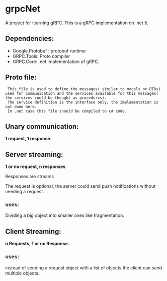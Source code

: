 # grpcNet
 A project for learning gRPC.
 This is a gRPC implementation on .net 5.

## Dependencies:
- Google.Protobuf : protobuf runtime
- GRPC.Tools: Proto compiler
- GRPC.Core: .net implementation of gRPC.
## Proto file:
     This file is used to define the messages( similar to models or DTOs) used for communication and the services available for this messages( the services could be thought as procedures).
     The service definition is the interface only, the implementation is not done here.
     In .net case this file should be compiled to c# code. 

## Unary communication:

 **1 request, 1 response.**

## Server streaming:

 **1 or no request, n responses**

 Responses are streams

 The request is optional, the server could send push notifications without needing a request.
 
### uses:
 Dividing a big object into smaller ones like fragmentation.

## Client Streaming:

**n Requests, 1 or no Response.**

### uses:
 instead of sending a request object with a list of objects the client can send multiple objects.
